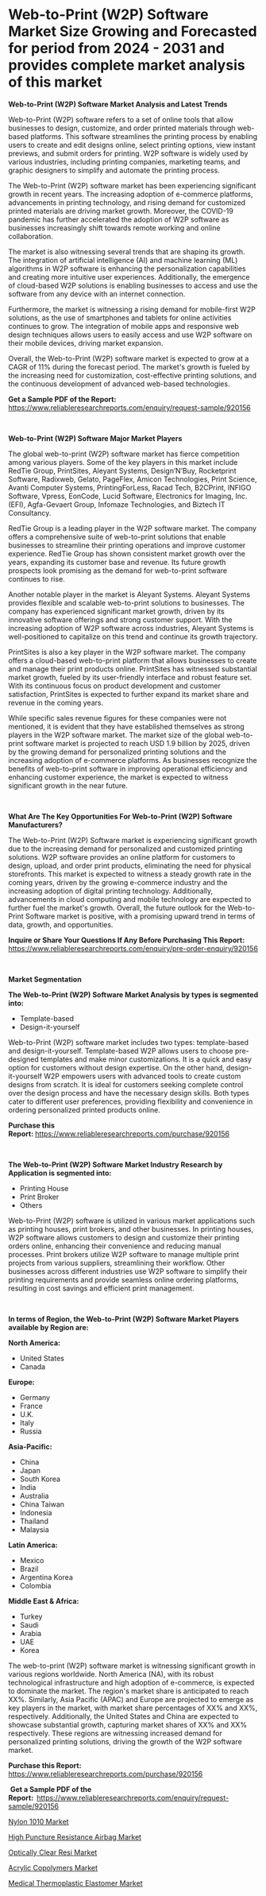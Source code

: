 <p><h1>Web-to-Print (W2P) Software Market Size Growing and Forecasted for period from 2024 - 2031 and provides complete market analysis of this market</h1></p><p><strong>Web-to-Print (W2P) Software Market Analysis and Latest Trends</strong></p>
<p><p>Web-to-Print (W2P) software refers to a set of online tools that allow businesses to design, customize, and order printed materials through web-based platforms. This software streamlines the printing process by enabling users to create and edit designs online, select printing options, view instant previews, and submit orders for printing. W2P software is widely used by various industries, including printing companies, marketing teams, and graphic designers to simplify and automate the printing process.</p><p>The Web-to-Print (W2P) software market has been experiencing significant growth in recent years. The increasing adoption of e-commerce platforms, advancements in printing technology, and rising demand for customized printed materials are driving market growth. Moreover, the COVID-19 pandemic has further accelerated the adoption of W2P software as businesses increasingly shift towards remote working and online collaboration.</p><p>The market is also witnessing several trends that are shaping its growth. The integration of artificial intelligence (AI) and machine learning (ML) algorithms in W2P software is enhancing the personalization capabilities and creating more intuitive user experiences. Additionally, the emergence of cloud-based W2P solutions is enabling businesses to access and use the software from any device with an internet connection.</p><p>Furthermore, the market is witnessing a rising demand for mobile-first W2P solutions, as the use of smartphones and tablets for online activities continues to grow. The integration of mobile apps and responsive web design techniques allows users to easily access and use W2P software on their mobile devices, driving market expansion.</p><p>Overall, the Web-to-Print (W2P) software market is expected to grow at a CAGR of 11% during the forecast period. The market's growth is fueled by the increasing need for customization, cost-effective printing solutions, and the continuous development of advanced web-based technologies.</p></p>
<p><strong>Get a Sample PDF of the Report:&nbsp;</strong> <a href="https://www.reliableresearchreports.com/enquiry/request-sample/920156">https://www.reliableresearchreports.com/enquiry/request-sample/920156</a></p>
<p>&nbsp;</p>
<p><strong>Web-to-Print (W2P) Software Major Market Players</strong></p>
<p><p>The global web-to-print (W2P) software market has fierce competition among various players. Some of the key players in this market include RedTie Group, PrintSites, Aleyant Systems, Design’N’Buy, Rocketprint Software, Radixweb, Gelato, PageFlex, Amicon Technologies, Print Science, Avanti Computer Systems, PrintingForLess, Racad Tech, B2CPrint, INFIGO Software, Vpress, EonCode, Lucid Software, Electronics for Imaging, Inc. (EFI), Agfa-Gevaert Group, Infomaze Technologies, and Biztech IT Consultancy.</p><p>RedTie Group is a leading player in the W2P software market. The company offers a comprehensive suite of web-to-print solutions that enable businesses to streamline their printing operations and improve customer experience. RedTie Group has shown consistent market growth over the years, expanding its customer base and revenue. Its future growth prospects look promising as the demand for web-to-print software continues to rise.</p><p>Another notable player in the market is Aleyant Systems. Aleyant Systems provides flexible and scalable web-to-print solutions to businesses. The company has experienced significant market growth, driven by its innovative software offerings and strong customer support. With the increasing adoption of W2P software across industries, Aleyant Systems is well-positioned to capitalize on this trend and continue its growth trajectory.</p><p>PrintSites is also a key player in the W2P software market. The company offers a cloud-based web-to-print platform that allows businesses to create and manage their print products online. PrintSites has witnessed substantial market growth, fueled by its user-friendly interface and robust feature set. With its continuous focus on product development and customer satisfaction, PrintSites is expected to further expand its market share and revenue in the coming years.</p><p>While specific sales revenue figures for these companies were not mentioned, it is evident that they have established themselves as strong players in the W2P software market. The market size of the global web-to-print software market is projected to reach USD 1.9 billion by 2025, driven by the growing demand for personalized printing solutions and the increasing adoption of e-commerce platforms. As businesses recognize the benefits of web-to-print software in improving operational efficiency and enhancing customer experience, the market is expected to witness significant growth in the near future.</p></p>
<p>&nbsp;</p>
<p><strong>What Are The Key Opportunities For Web-to-Print (W2P) Software Manufacturers?</strong></p>
<p><p>The Web-to-Print (W2P) Software market is experiencing significant growth due to the increasing demand for personalized and customized printing solutions. W2P software provides an online platform for customers to design, upload, and order print products, eliminating the need for physical storefronts. This market is expected to witness a steady growth rate in the coming years, driven by the growing e-commerce industry and the increasing adoption of digital printing technology. Additionally, advancements in cloud computing and mobile technology are expected to further fuel the market's growth. Overall, the future outlook for the Web-to-Print Software market is positive, with a promising upward trend in terms of data, growth, and opportunities.</p></p>
<p><strong>Inquire or Share Your Questions If Any Before Purchasing This Report:</strong> <a href="https://www.reliableresearchreports.com/enquiry/pre-order-enquiry/920156">https://www.reliableresearchreports.com/enquiry/pre-order-enquiry/920156</a></p>
<p>&nbsp;</p>
<p><strong>Market Segmentation</strong></p>
<p><strong>The Web-to-Print (W2P) Software Market Analysis by types is segmented into:</strong></p>
<p><ul><li>Template-based</li><li>Design-it-yourself</li></ul></p>
<p><p>Web-to-Print (W2P) software market includes two types: template-based and design-it-yourself. Template-based W2P allows users to choose pre-designed templates and make minor customizations. It is a quick and easy option for customers without design expertise. On the other hand, design-it-yourself W2P empowers users with advanced tools to create custom designs from scratch. It is ideal for customers seeking complete control over the design process and have the necessary design skills. Both types cater to different user preferences, providing flexibility and convenience in ordering personalized printed products online.</p></p>
<p><strong>Purchase this Report:&nbsp;</strong><a href="https://www.reliableresearchreports.com/purchase/920156">https://www.reliableresearchreports.com/purchase/920156</a></p>
<p>&nbsp;</p>
<p><strong>The Web-to-Print (W2P) Software Market Industry Research by Application is segmented into:</strong></p>
<p><ul><li>Printing House</li><li>Print Broker</li><li>Others</li></ul></p>
<p><p>Web-to-Print (W2P) software is utilized in various market applications such as printing houses, print brokers, and other businesses. In printing houses, W2P software allows customers to design and customize their printing orders online, enhancing their convenience and reducing manual processes. Print brokers utilize W2P software to manage multiple print projects from various suppliers, streamlining their workflow. Other businesses across different industries use W2P software to simplify their printing requirements and provide seamless online ordering platforms, resulting in cost savings and efficient print management.</p></p>
<p>&nbsp;</p>
<p><strong>In terms of Region, the Web-to-Print (W2P) Software Market Players available by Region are:</strong></p>
<p>
    <p> <strong> North America: </strong>
        <ul>
            <li>United States</li>
            <li>Canada</li>
        </ul>
        </p> 
    <p> <strong> Europe: </strong>
        <ul>
            <li>Germany</li>
            <li>France</li>
            <li>U.K.</li>
            <li>Italy</li>
            <li>Russia</li>
        </ul>
        </p> 
    <p> <strong> Asia-Pacific: </strong>
        <ul>
            <li>China</li>
            <li>Japan</li>
            <li>South Korea</li>
            <li>India</li>
            <li>Australia</li>
            <li>China Taiwan</li>
            <li>Indonesia</li>
            <li>Thailand</li>
            <li>Malaysia</li>
        </ul>
        </p> 
    <p> <strong> Latin America: </strong>
        <ul>
            <li>Mexico</li>
            <li>Brazil</li>
            <li>Argentina Korea</li>
            <li>Colombia</li>
        </ul>
        </p> 
    <p> <strong> Middle East & Africa: </strong>
        <ul>
            <li>Turkey</li>
            <li>Saudi</li>
            <li>Arabia</li>
            <li>UAE</li>
            <li>Korea</li>
        </ul>
    </p>
    </p>
<p><p>The web-to-print (W2P) software market is witnessing significant growth in various regions worldwide. North America (NA), with its robust technological infrastructure and high adoption of e-commerce, is expected to dominate the market. The region's market share is anticipated to reach XX%. Similarly, Asia Pacific (APAC) and Europe are projected to emerge as key players in the market, with market share percentages of XX% and XX%, respectively. Additionally, the United States and China are expected to showcase substantial growth, capturing market shares of XX% and XX% respectively. These regions are witnessing increased demand for personalized printing solutions, driving the growth of the W2P software market.</p></p>
<p><strong>Purchase this Report: </strong><a href="https://www.reliableresearchreports.com/purchase/920156">https://www.reliableresearchreports.com/purchase/920156</a></p>
<p>&nbsp;<strong>Get a Sample PDF of the Report:&nbsp;&nbsp;</strong><a href="https://www.reliableresearchreports.com/enquiry/request-sample/920156">https://www.reliableresearchreports.com/enquiry/request-sample/920156</a></p>
<p><strong></strong></p>
<p><p><a href="https://medium.com/@minnieebert2827/nylon-1010-market-trends-and-market-analysis-forecasted-for-period-2024-2031-0f2f583d762d">Nylon 1010 Market</a></p><p><a href="https://medium.com/@margaretlee84/high-puncture-resistance-airbag-market-analysis-and-sze-forecasted-for-period-from-2024-to-2031-61c809d516e1">High Puncture Resistance Airbag Market</a></p><p><a href="https://medium.com/@margaretlee84/optically-clear-resi-nbsp-market-focuses-on-market-share-size-and-projected-forecast-till-2031-a60655ef8eb8">Optically Clear Resi Market</a></p><p><a href="https://medium.com/@margaretlee84/acrylic-copolymers-market-outlook-industry-overview-and-forecast-2024-to-2031-defe321a1422">Acrylic Copolymers Market</a></p><p><a href="https://medium.com/@minnieebert2827/medical-thermoplastic-elastomer-market-the-key-to-successful-business-strategy-forecast-till-2031-0515be88c700">Medical Thermoplastic Elastomer Market</a></p></p>